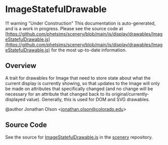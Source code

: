 # ImageStatefulDrawable

!!! warning "Under Construction"
    This documentation is auto-generated, and is a work in progress. Please see the source code at
    [https://github.com/phetsims/scenery/blob/main/js/display/drawables/ImageStatefulDrawable.js](https://github.com/phetsims/scenery/blob/main/js/display/drawables/ImageStatefulDrawable.js) for the most up-to-date information.

## Overview

A trait for drawables for Image that need to store state about what the current display is currently showing,
so that updates to the Image will only be made on attributes that specifically changed (and no change will be
necessary for an attribute that changed back to its original/currently-displayed value). Generally, this is used
for DOM and SVG drawables.

@author Jonathan Olson &lt;jonathan.olson@colorado.edu&gt;



## Source Code

See the source for [ImageStatefulDrawable.js](https://github.com/phetsims/scenery/blob/main/js/display/drawables/ImageStatefulDrawable.js) in the [scenery](https://github.com/phetsims/scenery) repository.
